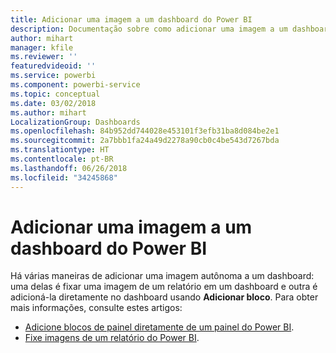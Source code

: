 ```yaml
---
title: Adicionar uma imagem a um dashboard do Power BI
description: Documentação sobre como adicionar uma imagem a um dashboard do Power BI.
author: mihart
manager: kfile
ms.reviewer: ''
featuredvideoid: ''
ms.service: powerbi
ms.component: powerbi-service
ms.topic: conceptual
ms.date: 03/02/2018
ms.author: mihart
LocalizationGroup: Dashboards
ms.openlocfilehash: 84b952dd744028e453101f3efb31ba8d084be2e1
ms.sourcegitcommit: 2a7bbb1fa24a49d2278a90cb0c4be543d7267bda
ms.translationtype: HT
ms.contentlocale: pt-BR
ms.lasthandoff: 06/26/2018
ms.locfileid: "34245868"
---
```

# <a name="add-an-image-to-a-power-bi-dashboard"></a>Adicionar uma imagem a um dashboard do Power BI
Há várias maneiras de adicionar uma imagem autônoma a um dashboard: uma delas é fixar uma imagem de um relatório em um dashboard e outra é adicioná-la diretamente no dashboard usando **Adicionar bloco**.  Para obter mais informações, consulte estes artigos:

* [Adicione blocos de painel diretamente de um painel do Power BI](service-dashboard-add-widget.md).
* [Fixe imagens de um relatório do Power BI](service-dashboard-pin-tile-from-report.md).

